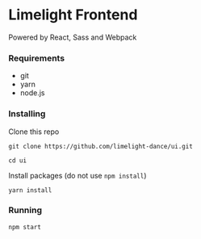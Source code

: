 # Limelight Frontend
Powered by React, Sass and Webpack

### Requirements
- git
- yarn
- node.js

### Installing
Clone this repo
```
git clone https://github.com/limelight-dance/ui.git

cd ui
```
Install packages (do not use `npm install`)
```
yarn install
```
### Running
```
npm start
```
